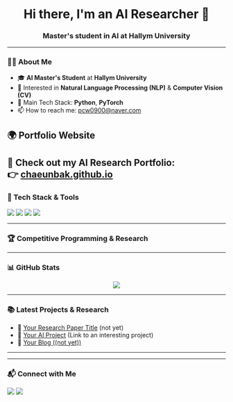 <h1 align="center">Hi there, I'm an AI Researcher 👋</h1>
<h3 align="center">Master's student in AI at Hallym University</h3>

---

### 🧑‍💻 About Me
- 🎓 **AI Master's Student** at **Hallym University**
- 🤖 Interested in **Natural Language Processing (NLP)** & **Computer Vision (CV)**
- 🐍 Main Tech Stack: **Python**, **PyTorch**
- 📫 How to reach me: pcw0900@naver.com 
## 🌍 Portfolio Website  
🚀 **Check out my AI Research Portfolio:**  
👉 [chaeunbak.github.io](https://chaeunbak.github.io)
---

### 🚀 Tech Stack & Tools
<p align="left">
  <img src="https://img.shields.io/badge/Python-3776AB?style=for-the-badge&logo=python&logoColor=white" />
  <img src="https://img.shields.io/badge/PyTorch-EE4C2C?style=for-the-badge&logo=pytorch&logoColor=white" />
  <img src="https://img.shields.io/badge/NLP-0072C6?style=for-the-badge&logo=dialogflow&logoColor=white" />
  <img src="https://img.shields.io/badge/ComputerVision-008080?style=for-the-badge&logo=opencv&logoColor=white" />
</p>

---

### 🏆 Competitive Programming & Research
<p align="left">
   
</p>

---

### 📊 GitHub Stats
<p align="center">
  <img src="https://github-readme-stats.vercel.app/api?username=your-github-username&show_icons=true&theme=radical" />
  <br />
  
</p>

---

### 📚 Latest Projects & Research
- 📝 [Your Research Paper Title](#) (not yet)
- 🚀 [Your AI Project](#) (Link to an interesting project)
- 📖 [Your Blog ((not yet))](#)

---

  
</p>

---

### 📬 Connect with Me
<p align="left">
  <a href="https://linkedin.com/in/your-profile" target="blank"><img src="https://img.shields.io/badge/LinkedIn-0077B5?style=for-the-badge&logo=linkedin&logoColor=white" /></a>
  <a href="mailto:pcw0900@naver.com"><img src="https://img.shields.io/badge/Email-D14836?style=for-the-badge&logo=gmail&logoColor=white" /></a>
</p>

